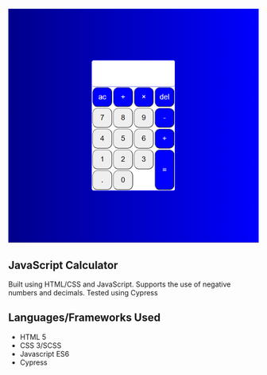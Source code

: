 ![alt text](./assets/calculator.PNG)

## JavaScript Calculator
Built using HTML/CSS and JavaScript.
Supports the use of negative numbers and decimals.
Tested using Cypress

## Languages/Frameworks Used
* HTML 5
* CSS 3/SCSS
* Javascript ES6
* Cypress